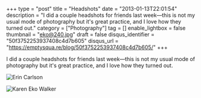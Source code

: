 +++
type = "post"
title = "Headshots"
date = "2013-01-13T22:01:54"
description = "I did a couple headshots for friends last week&#8212;this is not my usual mode of photography but it's great practice, and I love how they turned out."
category = ["Photography"]
tag = []
enable_lightbox = false
thumbnail = "eko@240.jpg"
draft = false
disqus_identifier = "50f3752253937408c4d7b605"
disqus_url = "https://emptysqua.re/blog/50f3752253937408c4d7b605/"
+++

<p>I did a couple headshots for friends last week&mdash;this is not my usual mode of photography but it's great practice, and I love how they turned out.</p>
<p><img style="display:block; margin-left:auto; margin-right:auto;" src="erin.jpg" alt="Erin Carlson" title="erin.jpg" border="0"   /></p>
<p><img style="display:block; margin-left:auto; margin-right:auto;" src="eko.jpg" alt="Karen Eko Walker" title="eko.jpg" border="0"   /></p>
